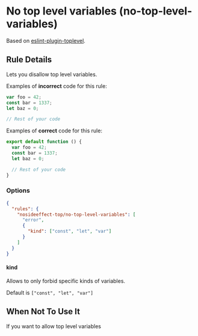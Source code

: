 # No top level variables (no-top-level-variables)

Based on [eslint-plugin-toplevel](https://github.com/HKalbasi/eslint-plugin-toplevel).

## Rule Details

Lets you disallow top level variables.

Examples of **incorrect** code for this rule:

```js
var foo = 42;
const bar = 1337;
let baz = 0;

// Rest of your code
```

Examples of **correct** code for this rule:

```js
export default function () {
  var foo = 42;
  const bar = 1337;
  let baz = 0;

  // Rest of your code
}
```

### Options

```json
{
  "rules": {
    "nosideeffect-top/no-top-level-variables": [
      "error",
      {
        "kind": ["const", "let", "var"]
      }
    ]
  }
}
```

#### kind

Allows to only forbid specific kinds of variables.

Default is `["const", "let", "var"]`

## When Not To Use It

If you want to allow top level variables
